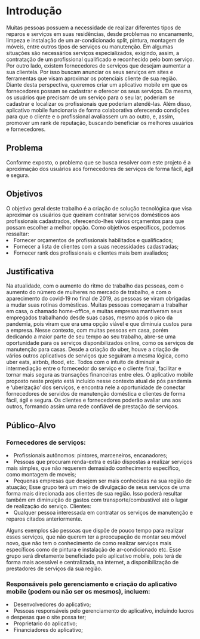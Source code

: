 <h1>Introdução</h1>
<p>Muitas pessoas possuem a necessidade de realizar diferentes tipos de reparos e serviços em suas residências, desde problemas no encanamento, limpeza e instalação de um ar-condicionado split, pintura, montagem de móveis, entre outros tipos de serviços ou manutenção. Em algumas situações são necessários serviços especializados, exigindo, assim, a contratação de um profissional qualificado e reconhecido pelo bom serviço. Por outro lado, existem fornecedores de serviços que desejam aumentar a sua clientela. Por isso buscam anunciar os seus serviços em sites e ferramentas que visam aproximar os potenciais cliente de sua região. Diante desta perspectiva, queremos criar um aplicativo mobile em que os fornecedores possam se cadastrar e oferecer os seus serviços. Da mesma, os usuários que precisam de um serviço para o seu lar, poderiam se cadastrar e localizar os profissionais que poderiam atendê-las. Além disso, aplicativo mobile funcionaria de forma colaborativa oferecendo condições para que o cliente e o profissional avaliassem um ao outro, e, assim, promover um rank de reputação, buscando beneficiar os melhores usuários e fornecedores.</p>
<h2>Problema</h2>
<p>Conforme exposto, o problema que se busca resolver com este projeto é a aproximação dos usuários aos fornecedores de serviços de forma fácil, ágil e segura.</p>
<h2>Objetivos</h2>
O objetivo geral deste trabalho é a criação de solução tecnológica que visa aproximar os usuários que queiram contratar serviços domésticos aos profissionais cadastrados, oferecendo-lhes vários orçamentos para que possam escolher a melhor opção.
Como objetivos específicos, podemos ressaltar:
<li>Fornecer orçamentos de profissionais habilitados e qualificados;</li>
<li>Fornecer a lista de clientes com a suas necessidades cadastradas;</li>
<li>Fornecer rank dos profissionais e clientes mais bem avaliados;</li>



<h2>Justificativa</h2>
<p>Na atualidade, com o aumento do ritmo de trabalho das pessoas, com o aumento do número de mulheres no mercado de trabalho, e com o aparecimento do covid-19 no final de 2019, as pessoas se viram obrigadas a mudar suas rotinas domésticas. Muitas pessoas começaram a trabalhar em casa, o chamado home-office, e muitas empresas mantiveram seus empregados trabalhando desde suas casas, mesmo após o pico da pandemia, pois viram que era uma opção viável e que diminuía custos para a empresa. Nesse contexto, com muitas pessoas em casa, porém dedicando a maior parte de seu tempo ao seu trabalho, abre-se uma oportunidade para os serviços disponibilizados online, como os serviços de manutenção para casas. Desde a criação do uber, houve a criação de vários outros aplicativos de serviços que seguiram a mesma lógica, como uber eats, airbnb, ifood, etc. Todos com o intuito de diminuir a intermediação entre o fornecedor do serviço e o cliente final, facilitar e tornar mais segura as transações financeiras entre eles. O aplicativo mobile proposto neste projeto está incluído nesse contexto atual de pós pandemia e ‘uberização’ dos serviços, e encontra nele a oportunidade de conectar fornecedores de servidos de manutenção doméstica e clientes de forma fácil, ágil e segura. Os clientes e fornecedores poderão avaliar uns aos outros, formando assim uma rede confiável de prestação de serviços.</p>
<h2>Público-Alvo</h2>
<h3>Fornecedores de serviços:</h3>
<li>Profissionais autônomos: pintores, marceneiros, encanadores;</li>
<li>Pessoas que procuram renda-extra e estão dispostas a realizar serviços mais simples, que não requerem demasiado conhecimento específico, como montagem de moveis;</li>
<li>Pequenas empresas que desejem ser mais conhecidas na sua região de atuação; Esse grupo terá um meio de divulgação de seus serviços de uma forma mais direcionada aos clientes de sua região. Isso poderá resultar também em diminuição de gastos com transporte/combustível até o lugar de realização do serviço.
Clientes:</li>
<li>Qualquer pessoa interessada em contratar os serviços de manutenção e reparos citados anteriormente.</li>

<p>Alguns exemplos são pessoas que dispõe de pouco tempo para realizar esses serviços, que não querem ter a preocupação de montar seu móvel novo, que não tem o conhecimento de como realizar serviços mais específicos como de pintura e instalação de ar-condicionado etc. Esse grupo será diretamente beneficiado pelo aplicativo mobile, pois terá de forma mais acessível e centralizada, na internet, a disponibilização de prestadores de serviços da sua região.</p>
<h3>Responsáveis pelo gerenciamento e criação do aplicativo mobile (podem ou não ser os mesmos), incluem:</h3>
<li>Desenvolvedores do aplicativo;</li>
<li>Pessoas responsáveis pelo gerenciamento do aplicativo, incluindo lucros e despesas que o site possa ter;</li>
<li>Proprietario do aplicativo;</li>
<li>Financiadores do aplicativo;</li>
